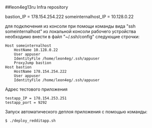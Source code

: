 ##leon4eg13ru Infra repository

bastion_IP = 178.154.254.222
someinternalhost_IP = 10.128.0.22

для подключения из консоли при помощи команды вида "ssh someinternalhost" из
локальной консоли рабочего устройства необходимо внести в файл "~/.ssh/config"
следующие строчки:
     
	Host someinternalhost
        HostName 10.128.0.22
        User appuser
        IdentityFile /home/leon4eg/.ssh/appuser
        ProxyJump bastion
	Host bastion
        HostName 178.154.254.222
        User appuser
        IdentityFile /home/leon4eg/.ssh/appuser

Адрес тестового приложения

    testapp_IP = 178.154.253.251
    testapp_port = 9292

Запуск автоматического деплоя приложения с помощью команды:

`$ ./deploy_redditapp.sh`
